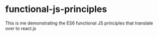# functional-js-principles
This is me demonstrating the ES6 functional JS principles that translate over to react.js
